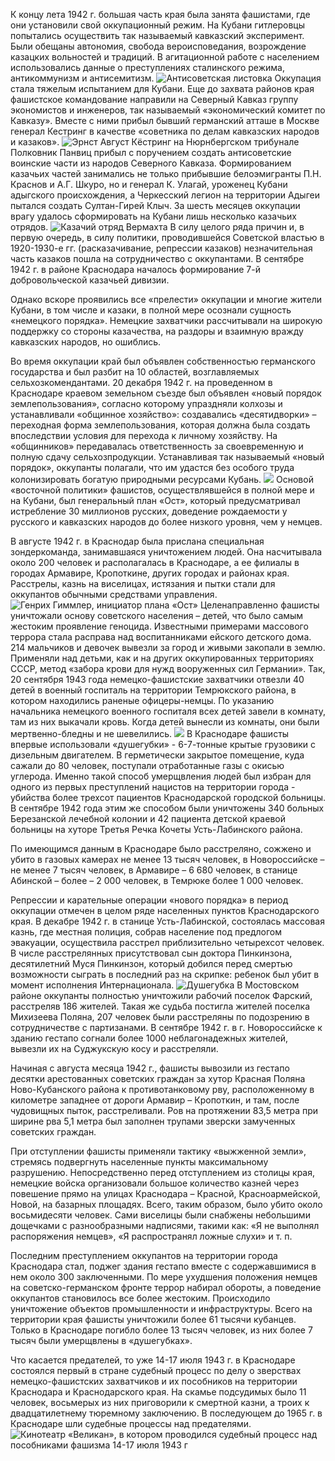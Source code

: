 К концу лета 1942 г. большая часть края была занята фашистами, где они установили свой оккупационный режим. На Кубани гитлеровцы попытались осуществить так называемый кавказский эксперимент. Были обещаны автономия, свобода вероисповедания, возрождение казацких вольностей и традиций. В агитационной работе с населением использовались данные о преступлениях сталинского режима, антикоммунизм и антисемитизм.
![](/5/3/1.jpg  "Антисоветская листовка")
Оккупация стала тяжелым испытанием для Кубани. Еще до захвата районов края фашистское командование направили на Северный Кавказ группу экономистов и инженеров, так называемый «экономический комитет по Кавказу». Вместе с ними прибыл бывший германский атташе в Москве генерал Кестринг в качестве «советника по делам кавказских народов и казаков». 
![](/5/3/2.jpg  "Эрнст Август Кëстринг на Нюрнбергском трибунале")
Полковник Панвиц прибыл с поручением создать антисоветские воинские части из народов Северного Кавказа. Формированием казачьих частей занимались не только прибывшие белоэмигранты П.Н. Краснов и А.Г. Шкуро, но и генерал К. Улагай, уроженец Кубани адыгского происхождения, а Черкесский легион на территории Адыгеи пытался создать Султан-Гирей Клыч. За шесть месяцев оккупации врагу удалось сформировать на Кубани лишь несколько казачьих отрядов.
![](/5/3/3.jpg  "Казачий отряд Вермахта")
В силу целого ряда причин и, в первую очередь, в силу политики, проводившейся Советской властью в 1920-1930-е гг. (расказачивание, репрессии казаков) незначительная часть казаков пошла на сотрудничество с оккупантами. В сентябре 1942 г. в районе Краснодара началось формирование 7-й добровольческой казачьей дивизии. 

Однако вскоре проявились все «прелести» оккупации и многие жители Кубани, в том числе и казаки, в полной мере осознали сущность «немецкого порядка». Немецкие захватчики рассчитывали на широкую поддержку со стороны казачества, на раздоры и взаимную вражду кавказских народов, но ошиблись.

Во время оккупации край был объявлен собственностью германского государства и был разбит на 10 областей, возглавляемых сельхозкомендантами. 20 декабря 1942 г. на проведенном в Краснодаре краевом земельном съезде был объявлен «новый порядок землепользования», согласно которому упраздняли колхозы и устанавливали «общинное хозяйство»: создавались «десятидворки» – переходная форма землепользования, которая должна была создать впоследствии условия для перехода к личному хозяйству. На «общинников» передавалась ответственность за своевременную и полную сдачу сельхозпродукции. Устанавливая так называемый «новый порядок», оккупанты полагали, что им удастся без особого труда колонизировать богатую природными ресурсами Кубань. 
![](/5/3/4.jpg  "")
Основой «восточной политики» фашистов, осуществлявшейся в полной мере и на Кубани, был генеральный план «Ост», который предусматривал истребление 30 миллионов русских, доведение рождаемости у русского и кавказских народов до более низкого уровня, чем у немцев.

В августе 1942 г. в Краснодар была прислана специальная зондеркоманда, занимавшаяся уничтожением людей. Она насчитывала около 200 человек и располагалась в Краснодаре, а ее филиалы в городах Армавире, Кропоткине, других городах и районах края. Расстрелы, казнь на виселицах, истязания и пытки стали для оккупантов обычными средствами управления.
![](/5/3/5.jpg  "Генрих Гиммлер, инициатор плана «Ост»")
Целенаправленно фашисты уничтожали основу советского населения – детей, что было самым жестоким проявление геноцида. Известными примерами массового террора стала расправа над воспитанниками ейского детского дома. 214 мальчиков и девочек вывезли за город и живыми закопали в землю. Применяли над детьми, как и на других оккупированных территориях СССР, метод «забора крови для нужд вооруженных сил Германии». Так, 20 сентября 1943 года немецко-фашистские захватчики отвезли 40 детей в военный госпиталь на территории Темрюкского района, в котором находились раненые офицеры-немцы. По указанию начальника немецкого военного госпиталя всех детей завели в комнату, там из них выкачали кровь. Когда детей вынесли из комнаты, они были мертвенно-бледны и не шевелились.
![](/5/3/6.jpg  "")
В Краснодаре фашисты впервые использовали «душегубки» - 6-7-тонные крытые грузовики с дизельным двигателем. В герметически закрытое помещение, куда сажали до 80 человек, поступали отработанные газы с окисью углерода. Именно такой способ умерщвления людей был избран для одного из первых преступлений нацистов на территории города - убийства более трехсот пациентов Краснодарской городской больницы. В сентябре 1942 года этим же способом были уничтожены 340 больных Березанской лечебной колонии и 42 пациента детской краевой больницы на хуторе Третья Речка Кочеты Усть-Лабинского района.

По имеющимся данным в Краснодаре было расстреляно, сожжено и убито в газовых камерах не менее 13 тысяч человек, в Новороссийске – не менее 7 тысяч человек, в Армавире –  6 680 человек, в станице Абинской – более –  2 000 человек, в Темрюке более 1 000 человек.

Репрессии и карательные операции «нового порядка» в период оккупации отмечен в целом ряде населенных пунктов Краснодарского края. В декабре 1942 г. в станице Усть-Лабинской, состоялась массовая казнь, где местная полиция, собрав население под предлогом эвакуации, осуществила расстрел приблизительно четырехсот человек. В числе расстрелянных присутствовал сын доктора Пинкинзона, десятилетний Муся Пинкинзон, который добился перед смертью возможности сыграть в последний раз на скрипке: ребенок был убит в момент исполнения Интернационала.
![](/5/3/7.jpg  "Душегубка")
В Мостовском районе оккупанты полностью уничтожили рабочий поселок Фарский, расстреляв 186 жителей. Такая же судьба постигла жителей поселка Михизеева Поляна, 207 человек были расстреляны по подозрению в сотрудничестве с партизанами. В сентябре 1942 г. в г. Новороссийске к зданию гестапо согнали более 1000 неблагонадежных жителей, вывезли их на Суджукскую косу и расстреляли.

Начиная с августа месяца 1942 г., фашисты вывозили из гестапо десятки арестованных советских граждан за хутор Красная Поляна Ново-Кубанского района к противотанковому рву, расположенному в километре западнее от дороги Армавир – Кропоткин, и там, после чудовищных пыток, расстреливали. Ров на протяжении 83,5 метра при ширине рва 5,1 метра был заполнен трупами зверски замученных советских граждан. 

При отступлении фашисты применяли тактику «выжженной земли», стремясь подвергнуть населенные пункты максимальному разрушению. Непосредственно перед отступлением из столицы края, немецкие войска организовали большое количество казней через повешение прямо на улицах Краснодара – Красной, Красноармейской, Новой, на базарных площадях. Всего, таким образом, было убито около восьмидесяти человек. Сами виселицы были снабжены небольшими дощечками с разнообразными надписями, такими как: «Я не выполнял распоряжения немцев», «Я распространял ложные слухи» и т. п. 

Последним преступлением оккупантов на территории города Краснодара стал, поджег здания гестапо вместе с содержавшимися в нем около 300 заключенными. 
По мере ухудшения положения немцев на советско-германском фронте террор набирал обороты, а поведение оккупантов становилось все более жестоким. Происходило уничтожение объектов промышленности и инфраструктуры. Всего на территории края фашисты уничтожили более 61 тысячи кубанцев. Только в Краснодаре погибло более 13 тысяч человек, из них более 7 тысяч были умерщвлены в «душегубках». 

Что касается предателей, то уже 14-17 июля 1943 г. в Краснодаре состоялся первый в стране судебный процесс по делу о зверствах немецко-фашистских захватчиков и их пособников на территории Краснодара и Краснодарского края. На скамье подсудимых было 11 человек, восьмерых из них приговорили к смертной казни, а троих к двадцатилетнему тюремному заключению. В последующем до 1965 г. в Краснодаре шли судебные процессы над предателями.
![](/5/3/8.jpg  "Кинотеатр «Великан», в котором проводился судебный процесс над пособниками фашизма 14-17 июля 1943 г")
